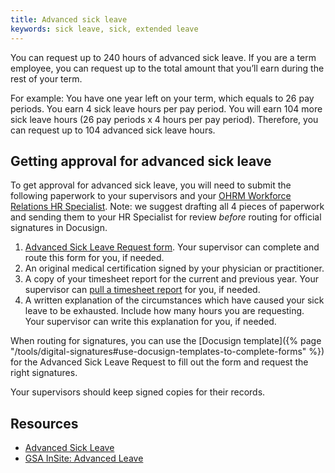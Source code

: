 ```yaml
---
title: Advanced sick leave
keywords: sick leave, sick, extended leave
---
```

You can request up to 240 hours of advanced sick leave. If you are a term employee, you can request up to the total amount that you’ll earn during the rest of your term.

For example: You have one year left on your term, which equals to 26 pay periods. You earn 4 sick leave hours per pay period. You will earn 104 more sick leave hours (26 pay periods x 4 hours per pay period). Therefore, you can request up to 104 advanced sick leave hours.

## Getting approval for advanced sick leave

To get approval for advanced sick leave, you will need to submit the following paperwork to your supervisors and your [OHRM Workforce Relations HR Specialist](https://docs.google.com/document/d/15glvq9UakKUN8XTRTa6gRkhBHm2whhQyAGmf8ibTtBs/edit#heading=h.65ckjyv9pbpl). Note: we suggest drafting all 4 pieces of paperwork and sending them to your HR Specialist for review *before* routing for official signatures in Docusign.

1. [Advanced Sick Leave Request form](https://docs.google.com/document/d/1zxQN5c4ZRMcxN7u5hcM3LFEURZLuoHLIBwGOKEzldqk/edit#). Your supervisor can complete and route this form for you, if needed.  
2. An original medical certification signed by your physician or practitioner.  
3. A copy of your timesheet report for the current and previous year. Your supervisor can [pull a timesheet report](https://drive.google.com/file/d/1HIJQKVhzCtrW5Pc0rzynwdSj0ltmyR1p/view) for you, if needed.  
4. A written explanation of the circumstances which have caused your sick leave to be exhausted. Include how many hours you are requesting. Your supervisor can write this explanation for you, if needed.

When routing for signatures, you can use the [Docusign template]({% page "/tools/digital-signatures#use-docusign-templates-to-complete-forms" %}) for the Advanced Sick Leave Request to fill out the form and request the right signatures.

Your supervisors should keep signed copies for their records.

## Resources
* [Advanced Sick Leave](https://www.opm.gov/policy-data-oversight/pay-leave/leave-administration/fact-sheets/advanced-sick-leave/)  
* [GSA InSite: Advanced Leave](https://insite.gsa.gov/employee-resources/hr-eeo-pay-and-leave/pay-and-leave/leave/types-of-paid-leave?term=#Advanced)